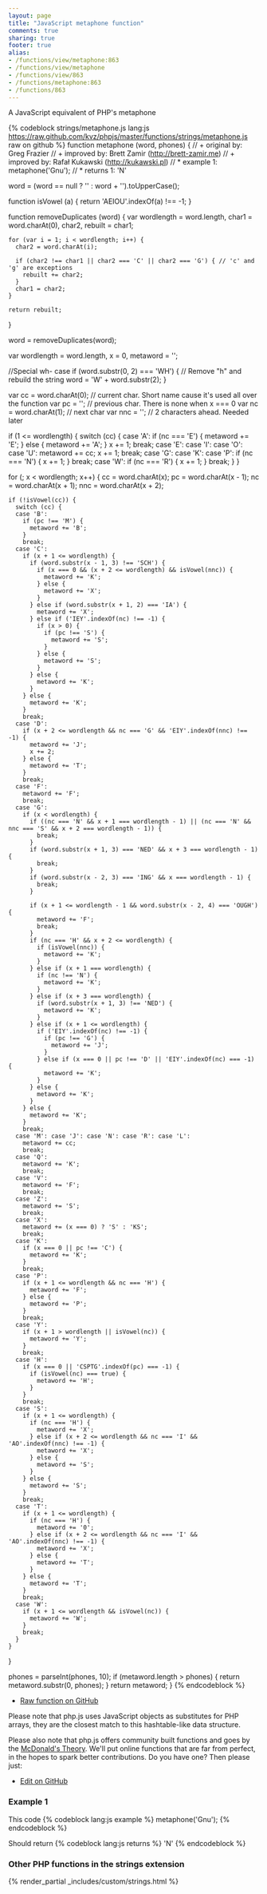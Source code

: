 ```yaml
---
layout: page
title: "JavaScript metaphone function"
comments: true
sharing: true
footer: true
alias:
- /functions/view/metaphone:863
- /functions/view/metaphone
- /functions/view/863
- /functions/metaphone:863
- /functions/863
---
```

<!-- Generated by Rakefile:build -->
A JavaScript equivalent of PHP's metaphone

{% codeblock strings/metaphone.js lang:js https://raw.github.com/kvz/phpjs/master/functions/strings/metaphone.js raw on github %}
function metaphone (word, phones) {
  // +   original by: Greg Frazier
  // +   improved by: Brett Zamir (http://brett-zamir.me)
  // +   improved by: Rafał Kukawski (http://kukawski.pl)
  // *     example 1: metaphone('Gnu');
  // *     returns 1: 'N'

  word = (word == null ? '' : word + '').toUpperCase();

  function isVowel (a) {
    return 'AEIOU'.indexOf(a) !== -1;
  }

  function removeDuplicates (word) {
    var wordlength = word.length,
      char1 = word.charAt(0),
      char2,
      rebuilt = char1;

    for (var i = 1; i < wordlength; i++) {
      char2 = word.charAt(i);

      if (char2 !== char1 || char2 === 'C' || char2 === 'G') { // 'c' and 'g' are exceptions
        rebuilt += char2;
      }
      char1 = char2;
    }

    return rebuilt;
  }

  word = removeDuplicates(word);

  var wordlength = word.length,
    x = 0,
    metaword = '';

  //Special wh- case
  if (word.substr(0, 2) === 'WH') {
    // Remove "h" and rebuild the string
    word = 'W' + word.substr(2);
  }

  var cc = word.charAt(0); // current char. Short name cause it's used all over the function
  var pc = ''; // previous char. There is none when x === 0
  var nc = word.charAt(1); // next char
  var nnc = ''; // 2 characters ahead. Needed later

  if (1 <= wordlength) {
    switch (cc) {
    case 'A':
      if (nc === 'E') {
        metaword += 'E';
      } else {
        metaword += 'A';
      }
      x += 1;
      break;
    case 'E': case 'I': case 'O': case 'U':
      metaword += cc;
      x += 1;
      break;
    case 'G': case 'K': case 'P':
      if (nc === 'N') {
        x += 1;
      }
      break;
    case 'W':
      if (nc === 'R') {
        x += 1;
      }
      break;
    }
  }

  for (; x < wordlength; x++) {
    cc = word.charAt(x);
    pc = word.charAt(x - 1);
    nc = word.charAt(x + 1);
    nnc = word.charAt(x + 2);

    if (!isVowel(cc)) {
      switch (cc) {
      case 'B':
        if (pc !== 'M') {
          metaword += 'B';
        }
        break;
      case 'C':
        if (x + 1 <= wordlength) {
          if (word.substr(x - 1, 3) !== 'SCH') {
            if (x === 0 && (x + 2 <= wordlength) && isVowel(nnc)) {
              metaword += 'K';
            } else {
              metaword += 'X';
            }
          } else if (word.substr(x + 1, 2) === 'IA') {
            metaword += 'X';
          } else if ('IEY'.indexOf(nc) !== -1) {
            if (x > 0) {
              if (pc !== 'S') {
                metaword += 'S';
              }
            } else {
              metaword += 'S';
            }
          } else {
            metaword += 'K';
          }
        } else {
          metaword += 'K';
        }
        break;
      case 'D':
        if (x + 2 <= wordlength && nc === 'G' && 'EIY'.indexOf(nnc) !== -1) {
          metaword += 'J';
          x += 2;
        } else {
          metaword += 'T';
        }
        break;
      case 'F':
        metaword += 'F';
        break;
      case 'G':
        if (x < wordlength) {
          if ((nc === 'N' && x + 1 === wordlength - 1) || (nc === 'N' && nnc === 'S' && x + 2 === wordlength - 1)) {
            break;
          }
          if (word.substr(x + 1, 3) === 'NED' && x + 3 === wordlength - 1) {
            break;
          }
          if (word.substr(x - 2, 3) === 'ING' && x === wordlength - 1) {
            break;
          }

          if (x + 1 <= wordlength - 1 && word.substr(x - 2, 4) === 'OUGH') {
            metaword += 'F';
            break;
          }
          if (nc === 'H' && x + 2 <= wordlength) {
            if (isVowel(nnc)) {
              metaword += 'K';
            }
          } else if (x + 1 === wordlength) {
            if (nc !== 'N') {
              metaword += 'K';
            }
          } else if (x + 3 === wordlength) {
            if (word.substr(x + 1, 3) !== 'NED') {
              metaword += 'K';
            }
          } else if (x + 1 <= wordlength) {
            if ('EIY'.indexOf(nc) !== -1) {
              if (pc !== 'G') {
                metaword += 'J';
              }
            } else if (x === 0 || pc !== 'D' || 'EIY'.indexOf(nc) === -1) {
              metaword += 'K';
            }
          } else {
            metaword += 'K';
          }
        } else {
          metaword += 'K';
        }
        break;
      case 'M': case 'J': case 'N': case 'R': case 'L':
        metaword += cc;
        break;
      case 'Q':
        metaword += 'K';
        break;
      case 'V':
        metaword += 'F';
        break;
      case 'Z':
        metaword += 'S';
        break;
      case 'X':
        metaword += (x === 0) ? 'S' : 'KS';
        break;
      case 'K':
        if (x === 0 || pc !== 'C') {
          metaword += 'K';
        }
        break;
      case 'P':
        if (x + 1 <= wordlength && nc === 'H') {
          metaword += 'F';
        } else {
          metaword += 'P';
        }
        break;
      case 'Y':
        if (x + 1 > wordlength || isVowel(nc)) {
          metaword += 'Y';
        }
        break;
      case 'H':
        if (x === 0 || 'CSPTG'.indexOf(pc) === -1) {
          if (isVowel(nc) === true) {
            metaword += 'H';
          }
        }
        break;
      case 'S':
        if (x + 1 <= wordlength) {
          if (nc === 'H') {
            metaword += 'X';
          } else if (x + 2 <= wordlength && nc === 'I' && 'AO'.indexOf(nnc) !== -1) {
            metaword += 'X';
          } else {
            metaword += 'S';
          }
        } else {
          metaword += 'S';
        }
        break;
      case 'T':
        if (x + 1 <= wordlength) {
          if (nc === 'H') {
            metaword += '0';
          } else if (x + 2 <= wordlength && nc === 'I' && 'AO'.indexOf(nnc) !== -1) {
            metaword += 'X';
          } else {
            metaword += 'T';
          }
        } else {
          metaword += 'T';
        }
        break;
      case 'W':
        if (x + 1 <= wordlength && isVowel(nc)) {
          metaword += 'W';
        }
        break;
      }
    }
  }

  phones = parseInt(phones, 10);
  if (metaword.length > phones) {
    return metaword.substr(0, phones);
  }
  return metaword;
}
{% endcodeblock %}

 - [Raw function on GitHub](https://github.com/kvz/phpjs/blob/master/functions/strings/metaphone.js)

Please note that php.js uses JavaScript objects as substitutes for PHP arrays, they are 
the closest match to this hashtable-like data structure. 

Please also note that php.js offers community built functions and goes by the 
[McDonald's Theory](https://medium.com/what-i-learned-building/9216e1c9da7d). We'll put online 
functions that are far from perfect, in the hopes to spark better contributions. 
Do you have one? Then please just: 

 - [Edit on GitHub](https://github.com/kvz/phpjs/edit/master/functions/strings/metaphone.js)

### Example 1
This code
{% codeblock lang:js example %}
metaphone('Gnu');
{% endcodeblock %}

Should return
{% codeblock lang:js returns %}
'N'
{% endcodeblock %}


### Other PHP functions in the strings extension
{% render_partial _includes/custom/strings.html %}
